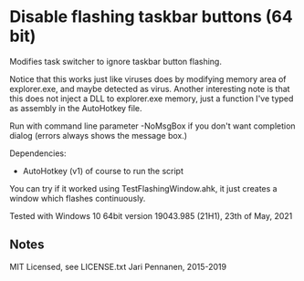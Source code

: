 
Disable flashing taskbar buttons (64 bit)
=========================================

Modifies task switcher to ignore taskbar button flashing.

Notice that this works just like viruses does by modifying memory area of explorer.exe, and maybe detected as virus. Another interesting note is that this does not inject a DLL to explorer.exe memory, just a function I've typed as assembly in the AutoHotkey file.

Run with command line parameter -NoMsgBox if you don't want completion dialog (errors always shows the message box.)

Dependencies:

* AutoHotkey (v1) of course to run the script

You can try if it worked using TestFlashingWindow.ahk, it just creates a window which flashes continuously.

Tested with Windows 10 64bit version 19043.985 (21H1), 23th of May, 2021

Notes
---------

MIT Licensed, see LICENSE.txt
Jari Pennanen, 2015-2019